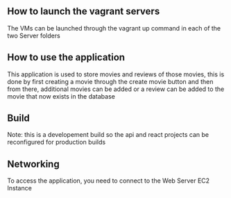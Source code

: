 ## How to launch the vagrant servers

The VMs can be launched through the vagrant up command in each of the two Server folders


## How to use the application

This application is used to store movies and reviews of those movies, this is
done by first creating a movie through the create movie button and then from
there, additional movies can be added or a review can be added to the movie
that now exists in the database

## Build

Note: this is a developement build so the api and react projects can be reconfigured for production builds

## Networking

To access the application, you need to connect to the Web Server EC2 Instance